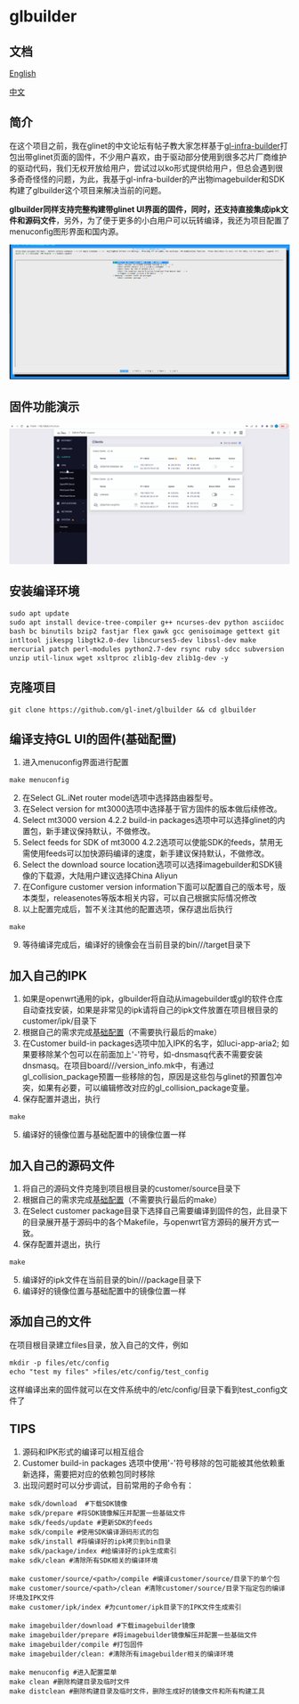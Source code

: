 # glbuilder

## 文档
[English](./Readme.md)

[中文](./)

## 简介
在这个项目之前，我在glinet的中文论坛有帖子教大家怎样基于[gl-infra-builder](https://github.com/gl-inet/gl-infra-builder)打包出带glinet页面的固件，不少用户喜欢，由于驱动部分使用到很多芯片厂商维护的驱动代码，我们无权开放给用户，尝试过以ko形式提供给用户，但总会遇到很多奇奇怪怪的问题，为此，我基于gl-infra-builder的产出物imagebuilder和SDK构建了glbuilder这个项目来解决当前的问题。

**glbuilder同样支持完整构建带glinet UI界面的固件，同时，还支持直接集成ipk文件和源码文件**，另外，为了便于更多的小白用户可以玩转编译，我还为项目配置了menuconfig图形界面和国内源。

![play](./image/menuconfig.png)

## 固件功能演示
![play](./image/play.gif)

## 安装编译环境
```
sudo apt update 
sudo apt install device-tree-compiler g++ ncurses-dev python asciidoc bash bc binutils bzip2 fastjar flex gawk gcc genisoimage gettext git intltool jikespg libgtk2.0-dev libncurses5-dev libssl-dev make mercurial patch perl-modules python2.7-dev rsync ruby sdcc subversion unzip util-linux wget xsltproc zlib1g-dev zlib1g-dev -y
```

## 克隆项目
```
git clone https://github.com/gl-inet/glbuilder && cd glbuilder
```

## 编译支持GL UI的固件(基础配置)

1. 进入menuconfig界面进行配置
```
make menuconfig
```
2. 在Select GL.iNet router model选项中选择路由器型号。
3. 在Select version for mt3000选项中选择基于官方固件的版本做后续修改。
4. Select mt3000 version 4.2.2 build-in packages选项中可以选择glinet的内置包，新手建议保持默认，不做修改。
5. Select feeds for SDK of mt3000 4.2.2选项可以使能SDK的feeds，禁用无需使用feeds可以加快源码编译的速度，新手建议保持默认，不做修改。
6. Select the download source location选项可以选择imagebuilder和SDK镜像的下载源，大陆用户建议选择China Aliyun
7. 在Configure customer version information下面可以配置自己的版本号，版本类型，releasenotes等版本相关内容，可以自己根据实际情况修改
8. 以上配置完成后，暂不关注其他的配置选项，保存退出后执行
```
make
```
9. 等待编译完成后，编译好的镜像会在当前目录的bin/<model>/<version>/target目录下


## 加入自己的IPK

1. 如果是openwrt通用的ipk，glbuilder将自动从imagebuilder或gl的软件仓库自动查找安装，如果是非常见的ipk请将自己的ipk文件放置在项目根目录的customer/ipk/目录下
2. 根据自己的需求完成[基础配置](#编译支持gl-ui的固件基础配置)（不需要执行最后的make）
3. 在Customer build-in packages选项中加入IPK的名字，如luci-app-aria2; 如果要移除某个包可以在前面加上'-'符号，如-dnsmasq代表不需要安装dnsmasq。在项目board/<model>/<version>/version_info.mk中，有通过gl_collision_package预置一些移除的包，原因是这些包与glinet的预置包冲突，如果有必要，可以编辑修改对应的gl_collision_package变量。
4. 保存配置并退出，执行
```
make
```
5. 编译好的镜像位置与基础配置中的镜像位置一样


## 加入自己的源码文件

1. 将自己的源码文件克隆到项目根目录的customer/source目录下
2. 根据自己的需求完成[基础配置](#编译支持gl-ui的固件基础配置)（不需要执行最后的make）
3. 在Select customer package目录下选择自己需要编译到固件的包，此目录下的目录展开基于源码中的各个Makefile，与openwrt官方源码的展开方式一致。
4. 保存配置并退出，执行
```
make
```
5. 编译好的ipk文件在当前目录的bin/<model>/<version>/package目录下
6. 编译好的镜像位置与基础配置中的镜像位置一样

## 添加自己的文件
在项目根目录建立files目录，放入自己的文件，例如
```
mkdir -p files/etc/config
echo "test my files" >files/etc/config/test_config
```
这样编译出来的固件就可以在文件系统中的/etc/config/目录下看到test_config文件了


## TIPS
1. 源码和IPK形式的编译可以相互组合
2. Customer build-in packages 选项中使用'-'符号移除的包可能被其他依赖重新选择，需要把对应的依赖包同时移除
3. 出现问题时可以分步调试，目前常用的子命令有：
```
make sdk/download  #下载SDK镜像
make sdk/prepare #将SDK镜像解压并配置一些基础文件
make sdk/feeds/update #更新SDK的feeds
make sdk/compile #使用SDK编译源码形式的包
make sdk/install #将编译好的ipk拷贝到bin目录
make sdk/package/index #给编译好的ipk生成索引
make sdk/clean #清除所有SDK相关的编译环境

make customer/source/<path>/compile #编译customer/source/目录下的单个包
make customer/source/<path>/clean #清除customer/source/目录下指定包的编译环境及IPK文件
make customer/ipk/index #为cuntomer/ipk目录下的IPK文件生成索引

make imagebuilder/download #下载imagebuilder镜像
make imagebuilder/prepare #将imagebuilder镜像解压并配置一些基础文件
make imagebuilder/compile #打包固件
make imagebuilder/clean: #清除所有imagebuilder相关的编译环境

make menuconfig #进入配置菜单
make clean #删除构建目录及临时文件
make distclean #删除构建目录及临时文件，删除生成好的镜像文件和所有构建工具

```